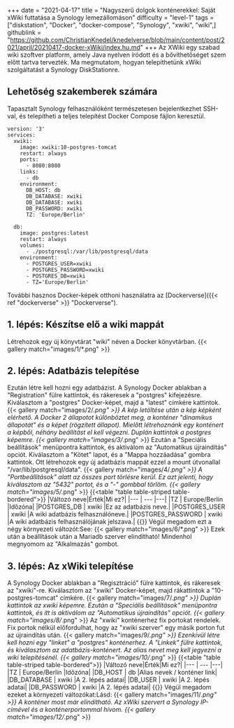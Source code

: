 +++
date = "2021-04-17"
title = "Nagyszerű dolgok konténerekkel: Saját xWiki futtatása a Synology lemezállomáson"
difficulty = "level-1"
tags = ["diskstation", "Docker", "docker-compose", "Synology", "xwiki", "wiki",]
githublink = "https://github.com/ChristianKnedel/knedelverse/blob/main/content/post/2021/april/20210417-docker-xWiki/index.hu.md"
+++
Az XWiki egy szabad wiki szoftver platform, amely Java nyelven íródott és a bővíthetőséget szem előtt tartva tervezték. Ma megmutatom, hogyan telepíthetünk xWiki szolgáltatást a Synology DiskStationre.
## Lehetőség szakemberek számára
Tapasztalt Synology felhasználóként természetesen bejelentkezhet SSH-val, és telepítheti a teljes telepítést Docker Compose fájlon keresztül.
```
version: '3'
services:
  xwiki:
    image: xwiki:10-postgres-tomcat
    restart: always
    ports:
      - 8080:8080
    links:
      - db
    environment:
      DB_HOST: db
      DB_DATABASE: xwiki
      DB_DATABASE: xwiki
      DB_PASSWORD: xwiki
      TZ: 'Europe/Berlin'

  db:
    image: postgres:latest
    restart: always
    volumes:
      - ./postgresql:/var/lib/postgresql/data
    environment:
      - POSTGRES_USER=xwiki
      - POSTGRES_PASSWORD=xwiki
      - POSTGRES_DB=xwiki
      - TZ='Europe/Berlin'

```
További hasznos Docker-képek otthoni használatra az [Dockerverse]({{< ref "dockerverse" >}} "Dockerverse").
## 1. lépés: Készítse elő a wiki mappát
Létrehozok egy új könyvtárat "wiki" néven a Docker könyvtárban.
{{< gallery match="images/1/*.png" >}}

## 2. lépés: Adatbázis telepítése
Ezután létre kell hozni egy adatbázist. A Synology Docker ablakban a "Registration" fülre kattintok, és rákeresek a "postgres" kifejezésre. Kiválasztom a "postgres" Docker-képet, majd a "latest" címkére kattintok.
{{< gallery match="images/2/*.png" >}}
A kép letöltése után a kép képként elérhető. A Docker 2 állapotot különböztet meg, a konténer "dinamikus állapotát" és a képet (rögzített állapot). Mielőtt létrehoznánk egy konténert a képből, néhány beállítást el kell végezni. Duplán kattintok a postgres képemre.
{{< gallery match="images/3/*.png" >}}
Ezután a "Speciális beállítások" menüpontra kattintok, és aktiválom az "Automatikus újraindítás" opciót. Kiválasztom a "Kötet" lapot, és a "Mappa hozzáadása" gombra kattintok. Ott létrehozok egy új adatbázis mappát ezzel a mount útvonallal "/var/lib/postgresql/data".
{{< gallery match="images/4/*.png" >}}
A "Portbeállítások" alatt az összes port törlésre kerül. Ez azt jelenti, hogy kiválasztom az "5432" portot, és a "-" gombbal törlöm.
{{< gallery match="images/5/*.png" >}}
{{<table "table table-striped table-bordered">}}
|Változó neve|Érték|Mi ez?|
|--- | --- |---|
|TZ	| Europe/Berlin	|Időzóna|
|POSTGRES_DB	| xwiki |Ez az adatbázis neve.|
|POSTGRES_USER	| xwiki |A wiki adatbázis felhasználóneve.|
|POSTGRES_PASSWORD	| xwiki |A wiki adatbázis felhasználójának jelszava.|
{{</table>}}
Végül megadom ezt a négy környezeti változót:See:
{{< gallery match="images/6/*.png" >}}
Ezek után a beállítások után a Mariadb szerver elindítható! Mindenhol megnyomom az "Alkalmazás" gombot.
## 3. lépés: Az xWiki telepítése
A Synology Docker ablakban a "Regisztráció" fülre kattintok, és rákeresek az "xwiki"-re. Kiválasztom az "xwiki" Docker-képet, majd rákattintok a "10-postgres-tomcat" címkére.
{{< gallery match="images/7/*.png" >}}
Duplán kattintok az xwiki képemre. Ezután a "Speciális beállítások" menüpontra kattintok, és itt is aktiválom az "Automatikus újraindítás" opciót.
{{< gallery match="images/8/*.png" >}}
Az "xwiki" konténerhez fix portokat rendelek. Fix portok nélkül előfordulhat, hogy az "xwiki szerver" egy másik porton fut az újraindítás után.
{{< gallery match="images/9/*.png" >}}
Ezenkívül létre kell hozni egy "linket" a "postgres" konténerhez. A "Linkek" fülre kattintok, és kiválasztom az adatbázis-konténert. Az alias nevet meg kell jegyezni a wiki telepítésénél.
{{< gallery match="images/10/*.png" >}}
{{<table "table table-striped table-bordered">}}
|Változó neve|Érték|Mi ez?|
|--- | --- |---|
|TZ |	Europe/Berlin	|Időzóna|
|DB_HOST	| db |Alias nevek / konténer link|
|DB_DATABASE	| xwiki	|A 2. lépés adatai|
|DB_USER	| xwiki	|A 2. lépés adatai|
|DB_PASSWORD	| xwiki |A 2. lépés adatai|
{{</table>}}
Végül megadom ezeket a környezeti változókat:Lásd:
{{< gallery match="images/11/*.png" >}}
A konténer most már elindítható. Az xWiki szervert a Synology IP-címével és a konténerportommal hívom.
{{< gallery match="images/12/*.png" >}}
